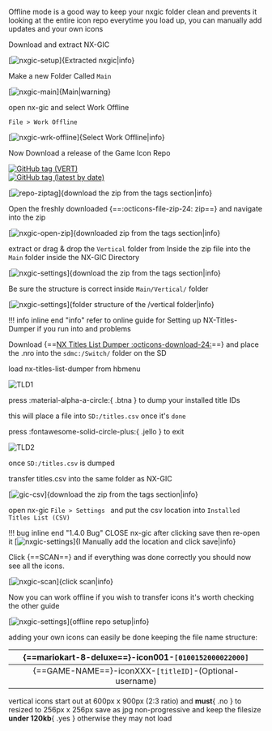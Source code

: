 Offline mode is a good way to keep your nxgic folder clean and prevents it looking at the entire icon repo everytime you load up, you can manually add updates and your own icons

Download and extract NX-GIC

[![nxgic-setup](<img/usingnxgic/offline/offline0.1.png>)]{Extracted nxgic|info}

Make a new Folder Called `Main`

[![nxgic-main](<img/usingnxgic/offline/offline5.5.png>)]{Main|warning}

open nx-gic and select Work Offline 

`File > Work Offline`

[![nxgic-wrk-offline](<img/usingnxgic/offline/offline1.png>)]{Select Work Offline|info}

Now Download a release of the Game Icon Repo 

[![GitHub tag (VERT)](https://img.shields.io/github/v/tag/sodasoba1/NSW-Custom-Game-Icons?color=red&label=Download%20Latest%20Version%20(VERTICAL%20REPO)&logo=gitlfs&logoColor=white&style=flat-square)](https://github.com/sodasoba1/NSW-Custom-Game-Icons/tags)
<br>[![GitHub tag (latest by date)](https://img.shields.io/github/v/tag/sodasoba1/NSW-Custom-Game-Icons-square?color=gold&label=Download%20Latest%20Version%20%28SQUARE%20REPO%29&logo=gitlfs&logoColor=white&style=flat-square)](https://github.com/sodasoba1/NSW-Custom-Game-Icons/tags)

[![repo-ziptag](<img/usingnxgic/offline/offline2.png>)]{download the zip from the tags section|info}

Open the freshly downloaded {==:octicons-file-zip-24: zip==} and navigate into the zip

[![nxgic-open-zip](<img/usingnxgic/offline/offline3.png>)]{downloaded zip from the tags section|info}

extract or drag & drop the `Vertical` folder from Inside the zip file into the `Main` folder
inside the NX-GIC Directory

[![nxgic-settings](<img/usingnxgic/offline/offline4.png>)]{download the zip from the tags section|info}

Be sure the structure is correct inside `Main/Vertical/` folder

[![nxgic-settings](<img/usingnxgic/offline/struc.png>)]{folder structure of the /vertical folder|info}

!!! info inline end "info"
	refer to online guide for Setting up NX-Titles-Dumper if you run into and problems

Download {==[NX Titles List Dumper :octicons-download-24:](https://github.com/HamletDuFromage/nx-titles-list-dumper/releases)==} and place the .nro into the `sdmc:/Switch/` folder on the SD

load nx-titles-list-dumper from hbmenu

![TLD1](<img/usingnxgic/nxtitledump.jpg>)

press :material-alpha-a-circle:{ .btna } to dump your installed title IDs

this will place a file into `SD:/titles.csv` once it's `done` 

press :fontawesome-solid-circle-plus:{ .jello } to exit

![TLD2](<img/usingnxgic/nxtitledump2.jpg>)

once `SD:/titles.csv` is dumped

transfer titles.csv into the same folder as NX-GIC

[![gic-csv](<img/usingnxgic/offline/offline5.6.png>)]{download the zip from the tags section|info}

open nx-gic `File > Settings ` and put the csv location into `Installed Titles List (CSV)`

!!! bug inline end "1.4.0 Bug" 
	CLOSE nx-gic after clicking save then re-open it
[![nxgic-settings](<img/usingnxgic/offline/offline5.7.png>)]{I Manually add the location and click save|info}

Click {==SCAN==} and if everything was done correctly you should now see all the icons.

[![nxgic-scan](<img/usingnxgic/offline/offline6.png>)]{click scan|info}

Now you can work offline if you wish to transfer icons it's worth checking the other guide

[![nxgic-settings](<img/usingnxgic/offline/offline7.png>)]{offline repo setup|info}

adding your own icons can easily be done
keeping the file name structure:

| {==mariokart-8-deluxe==}-icon001-`[0100152000022000]`  |
| :-----------------------------------------------------:|
| {==GAME-NAME==}-iconXXX-`[titleID]`-(Optional-username)|

vertical icons start out at 600px x 900px (2:3 ratio) and **must**{ .no } to resized to 256px x 256px
save as jpg non-progressive and keep the filesize **under 120kb**{ .yes } otherwise they may not load
